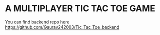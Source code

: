 # A MULTIPLAYER TIC TAC TOE GAME
You can find backend repo here  https://github.com/Gaurav242003/Tic_Tac_Toe_backend
